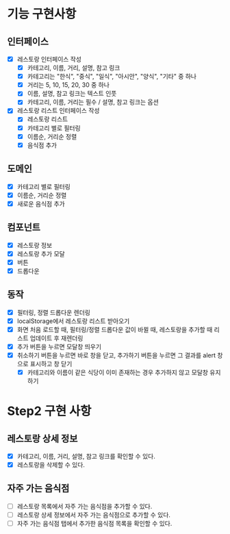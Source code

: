 # 기능 구현사항

## 인터페이스

- [x] 레스토랑 인터페이스 작성
  - [x] 카테고리, 이름, 거리, 설명, 참고 링크
  - [x] 카테고리는 "한식", "중식", "일식", "아시안", "양식", "기타" 중 하나
  - [x] 거리는 5, 10, 15, 20, 30 중 하나
  - [x] 이름, 설명, 참고 링크는 텍스트 인풋
  - [x] 카테고리, 이름, 거리는 필수 / 설명, 참고 링크는 옵션
- [x] 레스토랑 리스트 인터페이스 작성
  - [x] 레스토랑 리스트
  - [x] 카테고리 별로 필터링
  - [x] 이름순, 거리순 정렬
  - [x] 음식점 추가

## 도메인

- [x] 카테고리 별로 필터링
- [x] 이름순, 거리순 정렬
- [x] 새로운 음식점 추가

## 컴포넌트

- [x] 레스토랑 정보
- [x] 레스토랑 추가 모달
- [x] 버튼
- [x] 드롭다운

## 동작

- [x] 필터링, 정렬 드롭다운 렌더링
- [x] localStorage에서 레스토랑 리스트 받아오기
- [x] 화면 처음 로드할 때, 필터링/정렬 드롭다운 값이 바뀔 때, 레스토랑을 추가할 때 리스트 업데이트 후 재렌더링
- [x] 추가 버튼을 누르면 모달창 띄우기
- [x] 취소하기 버튼을 누르면 바로 창을 닫고, 추가하기 버튼을 누르면 그 결과를 alert 창으로 표시하고 창 닫기
  - [x] 카테고리와 이름이 같은 식당이 이미 존재하는 경우 추가하지 않고 모달창 유지하기

# Step2 구현 사항

## 레스토랑 상세 정보

- [x] 카테고리, 이름, 거리, 설명, 참고 링크를 확인할 수 있다.
- [x] 레스토랑을 삭제할 수 있다.

## 자주 가는 음식점

- [ ] 레스토랑 목록에서 자주 가는 음식점을 추가할 수 있다.
- [ ] 레스토랑 상세 정보에서 자주 가는 음식점으로 추가할 수 있다.
- [ ] 자주 가는 음식점 탭에서 추가한 음식점 목록을 확인할 수 있다.

